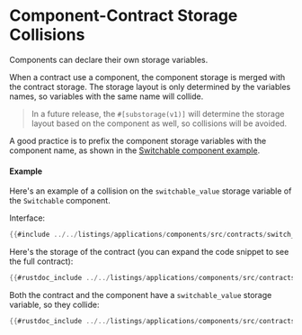 # Component-Contract Storage Collisions

Components can declare their own storage variables.

When a contract use a component, the component storage is merged with the contract storage.
The storage layout is only determined by the variables names, so variables with the same name will collide.

> In a future release, the `#[substorage(v1)]` will determine the storage layout based on the component as well, so collisions will be avoided.

A good practice is to prefix the component storage variables with the component name, as shown in the [Switchable component example](./how_to.md).

#### Example

Here's an example of a collision on the `switchable_value` storage variable of the `Switchable` component.

Interface:
```rust
{{#include ../../listings/applications/components/src/contracts/switch_collision.cairo:interface}}
```

Here's the storage of the contract (you can expand the code snippet to see the full contract):
```rust
{{#rustdoc_include ../../listings/applications/components/src/contracts/switch_collision.cairo:storage}}
```

Both the contract and the component have a `switchable_value` storage variable, so they collide:

```rust
{{#rustdoc_include ../../listings/applications/components/src/contracts/tests/switch_collision_tests.cairo:collision}}
```
